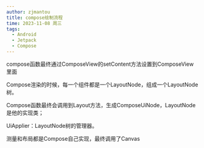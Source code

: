 ```yaml
---
author: zjmantou
title: compose绘制流程
time: 2023-11-08 周三
tags:
  - Android
  - Jetpack
  - Compose
---
```

compose函数最终通过ComposeView的setContent方法设置到ComposeView里面  

Compose渲染的时候，每一个组件都是一个LayoutNode，组成一个LayoutNode树。

Compose函数最终会调用到Layout方法，生成ComposeUiNode，LayoutNode是他的实现类；

UiApplier：LayoutNode树的管理器。

测量和布局都是Compose自己实现，最终调用了Canvas

